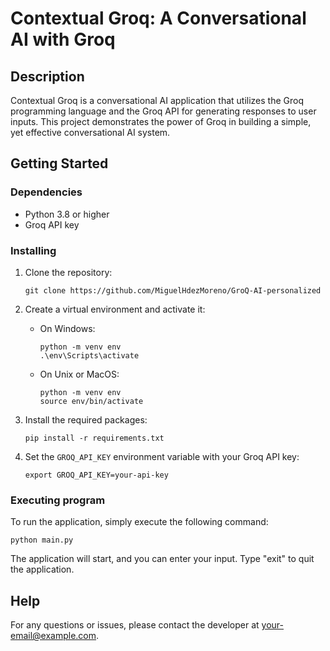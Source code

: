 # Contextual Groq: A Conversational AI with Groq

## Description

Contextual Groq is a conversational AI application that utilizes the Groq programming language and the Groq API for generating responses to user inputs. This project demonstrates the power of Groq in building a simple, yet effective conversational AI system.

## Getting Started

### Dependencies

* Python 3.8 or higher
* Groq API key

### Installing

1. Clone the repository:

   ```
   git clone https://github.com/MiguelHdezMoreno/GroQ-AI-personalized
   ```

2. Create a virtual environment and activate it:

   - On Windows:

     ```
     python -m venv env
     .\env\Scripts\activate
     ```

   - On Unix or MacOS:

     ```
     python -m venv env
     source env/bin/activate
     ```

3. Install the required packages:

   ```
   pip install -r requirements.txt
   ```

4. Set the `GROQ_API_KEY` environment variable with your Groq API key:

   ```
   export GROQ_API_KEY=your-api-key
   ```

### Executing program

To run the application, simply execute the following command:

```
python main.py
```

The application will start, and you can enter your input. Type "exit" to quit the application.

## Help

For any questions or issues, please contact the developer at your-email@example.com.